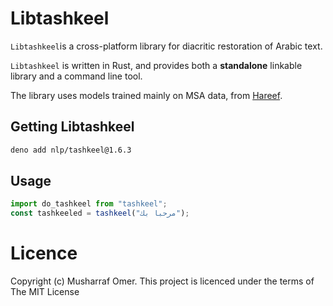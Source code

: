 # Libtashkeel

`Libtashkeel`is a cross-platform library for diacritic restoration of Arabic text.

`Libtashkeel` is written in Rust, and provides both a **standalone** linkable library and a command line tool.

The library uses models trained mainly on MSA data, from [Hareef](https://github.com/mush42/hareef).

## Getting Libtashkeel

```bash
deno add nlp/tashkeel@1.6.3
```

## Usage 

```js
import do_tashkeel from "tashkeel";
const tashkeeled = tashkeel("مرحبا بك");
```

# Licence

Copyright (c) Musharraf Omer. This project is licenced under the terms of The MIT License

